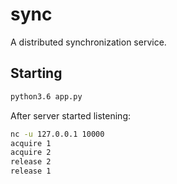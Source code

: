 # sync
A distributed synchronization service.

## Starting

```bash
python3.6 app.py
```

After server started listening:
```bash
nc -u 127.0.0.1 10000
acquire 1
acquire 2
release 2
release 1
```
